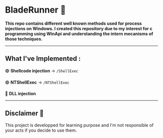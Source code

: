 # BladeRunner 👺

<strong>This repo contains different well known methods used for process injections on Windows. I created this repository due to my interest for c programming using WinApi and understanding the intern mecanisms of those techniques.</strong>

---


## What I've Implemented :

🟢 **Shellcode injection** -> `/ShellExec`

🟢 **NTShellExec** -> `/NTShellExec`

🔴 **DLL injection**

---

## Disclaimer 🚨

This project is developped for learning purpose and I'm not responsible of your acts if you decide to use them.

